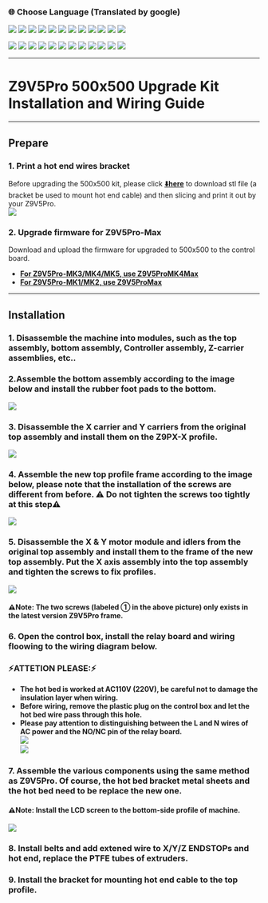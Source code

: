 ### :globe_with_meridians: Choose Language (Translated by google)
[![](../lanpic/ES.png)](https://github-com.translate.goog/ZONESTAR3D/Upgrade-kit-guide/tree/main/Z9V5_500x500?_x_tr_sl=en&_x_tr_tl=es)
[![](../lanpic/PT.png)](https://github-com.translate.goog/ZONESTAR3D/Upgrade-kit-guide/tree/main/Z9V5_500x500?_x_tr_sl=en&_x_tr_tl=pt)
[![](../lanpic/FR.png)](https://github-com.translate.goog/ZONESTAR3D/Upgrade-kit-guide/tree/main/Z9V5_500x500?_x_tr_sl=en&_x_tr_tl=fr)
[![](../lanpic/DE.png)](https://github-com.translate.goog/ZONESTAR3D/Upgrade-kit-guide/tree/main/Z9V5_500x500?_x_tr_sl=en&_x_tr_tl=de)
[![](../lanpic/IT.png)](https://github-com.translate.goog/ZONESTAR3D/Upgrade-kit-guide/tree/main/Z9V5_500x500?_x_tr_sl=en&_x_tr_tl=it)
[![](../lanpic/SW.png)](https://github-com.translate.goog/ZONESTAR3D/Upgrade-kit-guide/tree/main/Z9V5_500x500?_x_tr_sl=en&_x_tr_tl=sv)
[![](../lanpic/PL.png)](https://github-com.translate.goog/ZONESTAR3D/Upgrade-kit-guide/tree/main/Z9V5_500x500?_x_tr_sl=en&_x_tr_tl=pl)
[![](../lanpic/DK.png)](https://github-com.translate.goog/ZONESTAR3D/Upgrade-kit-guide/tree/main/Z9V5_500x500?_x_tr_sl=en&_x_tr_tl=da)
[![](../lanpic/CZ.png)](https://github-com.translate.goog/ZONESTAR3D/Upgrade-kit-guide/tree/main/Z9V5_500x500?_x_tr_sl=en&_x_tr_tl=cs)
[![](../lanpic/HR.png)](https://github-com.translate.goog/ZONESTAR3D/Upgrade-kit-guide/tree/main/Z9V5_500x500?_x_tr_sl=en&_x_tr_tl=hr)
[![](../lanpic/RO.png)](https://github-com.translate.goog/ZONESTAR3D/Upgrade-kit-guide/tree/main/Z9V5_500x500?_x_tr_sl=en&_x_tr_tl=ro)
[![](../lanpic/SK.png)](https://github-com.translate.goog/ZONESTAR3D/Upgrade-kit-guide/tree/main/Z9V5_500x500?_x_tr_sl=en&_x_tr_tl=sk)

[![](../lanpic/RU.png)](https://github-com.translate.goog/ZONESTAR3D/Upgrade-kit-guide/tree/main/Z9V5_500x500?_x_tr_sl=en&_x_tr_tl=ru)
[![](../lanpic/JP.png)](https://github-com.translate.goog/ZONESTAR3D/Upgrade-kit-guide/tree/main/Z9V5_500x500?_x_tr_sl=en&_x_tr_tl=ja)
[![](../lanpic/KR.png)](https://github-com.translate.goog/ZONESTAR3D/Upgrade-kit-guide/tree/main/Z9V5_500x500?_x_tr_sl=en&_x_tr_tl=ko)
[![](../lanpic/ID.png)](https://github-com.translate.goog/ZONESTAR3D/Upgrade-kit-guide/tree/main/Z9V5_500x500?_x_tr_sl=en&_x_tr_tl=id)
[![](../lanpic/TH.png)](https://github-com.translate.goog/ZONESTAR3D/Upgrade-kit-guide/tree/main/Z9V5_500x500?_x_tr_sl=en&_x_tr_tl=th)
[![](../lanpic/VN.png)](https://github-com.translate.goog/ZONESTAR3D/Upgrade-kit-guide/tree/main/Z9V5_500x500?_x_tr_sl=en&_x_tr_tl=vi)
[![](../lanpic/IL.png)](https://github-com.translate.goog/ZONESTAR3D/Upgrade-kit-guide/tree/main/Z9V5_500x500?_x_tr_sl=en&_x_tr_tl=iw)
[![](../lanpic/SA.png)](https://github-com.translate.goog/ZONESTAR3D/Upgrade-kit-guide/tree/main/Z9V5_500x500?_x_tr_sl=en&_x_tr_tl=ar)
[![](../lanpic/TR.png)](https://github-com.translate.goog/ZONESTAR3D/Upgrade-kit-guide/tree/main/Z9V5_500x500?_x_tr_sl=en&_x_tr_tl=tr)
[![](../lanpic/GR.png)](https://github-com.translate.goog/ZONESTAR3D/Upgrade-kit-guide/tree/main/Z9V5_500x500?_x_tr_sl=en&_x_tr_tl=el)
[![](../lanpic/BR.png)](https://github-com.translate.goog/ZONESTAR3D/Upgrade-kit-guide/tree/main/Z9V5_500x500?_x_tr_sl=en&_x_tr_tl=pt)
[![](../lanpic/CN.png)](https://github-com.translate.goog/ZONESTAR3D/Upgrade-kit-guide/tree/main/Z9V5_500x500?_x_tr_sl=en&_x_tr_tl=zh-CN)

-----
# Z9V5Pro 500x500 Upgrade Kit Installation and Wiring Guide

-----
## Prepare
### 1. Print a hot end wires bracket
Before upgrading the 500x500 kit, please click [**:arrow_down:here**](./br_hecable.zip) to download stl file (a bracket be used to mount hot end cable) and then slicing and print it out by your Z9V5Pro.     
![](./br_hecable.jpg)
### 2. Upgrade firmware for Z9V5Pro-Max
Download and upload the firmware for upgraded to 500x500 to the control board.
- **[For Z9V5Pro-MK3/MK4/MK5, use Z9V5ProMK4Max](https://github.com/ZONESTAR3D/Firmware/tree/master/Z9/Z9V5/bin/Z9V5Pro-MK4/customized)**
- **[For Z9V5Pro-MK1/MK2, use Z9V5ProMax](https://github.com/ZONESTAR3D/Firmware/blob/master/Z9/Z9V5/bin/Z9V5Pro/customized/)**

-----
## Installation
### 1. Disassemble the machine into modules, such as the top assembly, bottom assembly, Controller assembly, Z-carrier assemblies, etc..
### 2.Assemble the bottom assembly according to the image below and install the rubber foot pads to the bottom.
![](./botass.jpg)
### 3. Disassemble the X carrier and Y carriers from the original top assembly and install them on the Z9PX-X profile.    
![](./Xass.jpg)
### 4. Assemble the new top profile frame according to the image below, please note that the installation of the screws are different from before. :warning: Do not tighten the screws too tightly at this step:warning:    
![](./topframe.jpg)
### 5. Disassemble the X & Y motor module and idlers from the original top assembly and install them to the frame of the new top assembly. Put the X axis assembly into the top assembly and tighten the screws to fix profiles.
![](./topass-1.jpg)    
#### :warning:Note: The two screws (labeled ① in the above picture) only exists in the latest version Z9V5Pro frame.
### 6. Open the control box, install the relay board and wiring floowing to the wiring diagram below.
### :zap:ATTETION PLEASE::zap:
- **The hot bed is worked at AC110V (220V), be careful not to damage the insulation layer when wiring.**
- **Before wiring, remove the plastic plug on the control box and let the hot bed wire pass through this hole.**
- **Please pay attention to distinguishing between the L and N wires of AC power and the NO/NC pin of the relay board.**    
![](./relayboard.jpg)    
![](./heatbed_wiring.jpg)     
### 7. Assemble the various components using the same method as Z9V5Pro. Of course, the hot bed bracket metal sheets and the hot bed need to be replace the new one.
#### :warning:Note: Install the LCD screen to the bottom-side profile of machine.
![](./bedass.jpg)  
### 8. Install belts and add extened wire to X/Y/Z ENDSTOPs and hot end, replace the PTFE tubes of extruders. 
### 9. Install the bracket for mounting hot end cable to the top profile. 
